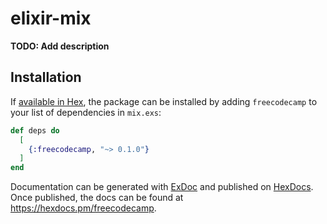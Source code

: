 # elixir-mix

**TODO: Add description**

## Installation

If [available in Hex](https://hex.pm/docs/publish), the package can be installed
by adding `freecodecamp` to your list of dependencies in `mix.exs`:

```elixir
def deps do
  [
    {:freecodecamp, "~> 0.1.0"}
  ]
end
```

Documentation can be generated with [ExDoc](https://github.com/elixir-lang/ex_doc)
and published on [HexDocs](https://hexdocs.pm). Once published, the docs can
be found at <https://hexdocs.pm/freecodecamp>.

